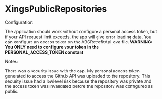 # XingsPublicRepositories

Configuration:

The application should work without configure a personal access token,
but if your API request limit exceeds, the app will give error loading data.
You can configure an access token on the ABSRetrofitApi.java file.
**WARNING: You ONLY need to configure your token in the
PERSONAL_ACCESS_TOKEN constant**

Notes:

There was a security issue with the app. My personal access token
generated to access the Github API was uploaded to the repository.
This security issue had a lowlevel risk because the repository was
private and the access token was invalidated before the repository
was configured as public.